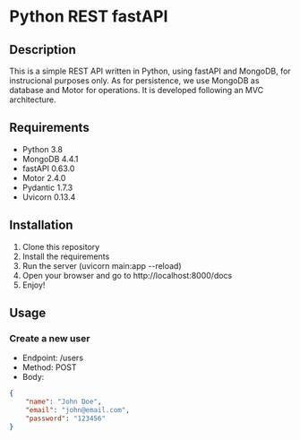 # Python REST fastAPI 

## Description
This is a simple REST API written in Python, using fastAPI and MongoDB, for instrucional purposes only. As for persistence, we use MongoDB as database and Motor for operations. It is developed following an MVC architecture.

## Requirements
- Python 3.8
- MongoDB 4.4.1
- fastAPI 0.63.0
- Motor 2.4.0
- Pydantic 1.7.3
- Uvicorn 0.13.4 

## Installation
1. Clone this repository
2. Install the requirements
3. Run the server (uvicorn main:app --reload)
4. Open your browser and go to http://localhost:8000/docs
5. Enjoy!

## Usage
### Create a new user
- Endpoint: /users
- Method: POST
- Body: 
```json
{
    "name": "John Doe",
    "email": "john@email.com",
    "password": "123456"
}
```